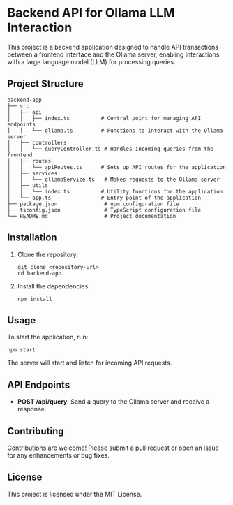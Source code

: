 # Backend API for Ollama LLM Interaction

This project is a backend application designed to handle API transactions between a frontend interface and the Ollama server, enabling interactions with a large language model (LLM) for processing queries.

## Project Structure

```
backend-app
├── src
│   ├── api
│   │   ├── index.ts          # Central point for managing API endpoints
│   │   └── ollama.ts         # Functions to interact with the Ollama server
│   ├── controllers
│   │   └── queryController.ts # Handles incoming queries from the frontend
│   ├── routes
│   │   └── apiRoutes.ts      # Sets up API routes for the application
│   ├── services
│   │   └── ollamaService.ts   # Makes requests to the Ollama server
│   ├── utils
│   │   └── index.ts          # Utility functions for the application
│   └── app.ts                # Entry point of the application
├── package.json               # npm configuration file
├── tsconfig.json              # TypeScript configuration file
└── README.md                  # Project documentation
```

## Installation

1. Clone the repository:
   ```
   git clone <repository-url>
   cd backend-app
   ```

2. Install the dependencies:
   ```
   npm install
   ```

## Usage

To start the application, run:
```
npm start
```

The server will start and listen for incoming API requests.

## API Endpoints

- **POST /api/query**: Send a query to the Ollama server and receive a response.

## Contributing

Contributions are welcome! Please submit a pull request or open an issue for any enhancements or bug fixes.

## License

This project is licensed under the MIT License.